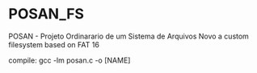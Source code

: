 # POSAN_FS
POSAN - Projeto Ordinarario de um Sistema de Arquivos Novo
a custom filesystem based on FAT 16

compile: gcc -lm posan.c -o [NAME]
